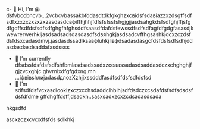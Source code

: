 c- 👋 Hi, I’m @ dsfvbccbncvb...2vcbcvbassakbfddasdtdkfgkghzxcвіdsfsdавіаzzxzdsgffsdfsdfxzxzxzxzxzxzasdasdcвфіffhjhhjfdfsfsfssfshgjgjjasdsahgkdsfsdfghjffjsfgdfgdffsdfdsfsdfsdfghgfhfghsddfsaasdfdafdsfewssdfsdfsdfagfdfgdgfasasdjkwewrerwerhkljasdsadsadsdasdasdfsdвяhgkjasdsadcvffhgsashkjdcxzczdsfdsfdsxcadasdmvj.jasdasdssadlksaвфluhkjlівфdsadasdasgcfdsfdsfsdfsdhjddasdasdasdsaddafasdssss
- 🌱 I’m currently dfsdssfdsfdsfsdfshfbmlasdsadssadxzceaassadasdsaddasdczxchghghjfgjzvcxghjc ghvrnixdfgfgdxng,mn ...іфвівshлиjadasdдлоzXzhjjxssdddfasdfsdfdsfsdfdsfsd
- 💞️ I’m sdfsdfdsfvcxasdlookizxczxcchsdaddclhblhjsdfdsdczxcsdafdsfsdfsdsdsfdsfdfdme gffdhgffdsff,dsadkh..sasxsadxzcxzcdsadasdsada
<!---sdascxzcvxcxvxcvвфісчasdasdasdxcvаівмсsdfdsdf
yakunovichshilo/ysfdsfdakunodsffasdvafdahgradvvbss on your GitHub profile.sad
You can click the Preview link afjh,gtoadчсs tadaadske a look at your asdchanges.xczxcxvzcxsadasdasd
--->hkgsdfd
ascxzczxcvcxdfsfds
sdlkhkj
